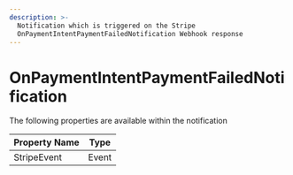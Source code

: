 ```yaml
---
description: >-
  Notification which is triggered on the Stripe
  OnPaymentIntentPaymentFailedNotification Webhook response
---
```


# OnPaymentIntentPaymentFailedNotification

The following properties are available within the notification

| Property Name | Type  |
| ------------- | ----- |
| StripeEvent   | Event |
